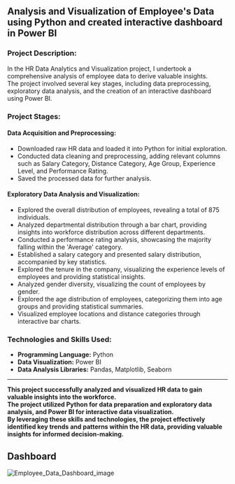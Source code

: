 ## Analysis and Visualization of Employee's Data using Python and created interactive dashboard in Power BI  

### Project Description:
In the HR Data Analytics and Visualization project, I undertook a comprehensive analysis of employee data to derive valuable insights.  
The project involved several key stages, including data preprocessing, exploratory data analysis, and the creation of an interactive dashboard using Power BI.

### Project Stages:
#### Data Acquisition and Preprocessing:
* Downloaded raw HR data and loaded it into Python for initial exploration.
* Conducted data cleaning and preprocessing, adding relevant columns such as Salary Category, Distance Category, Age Group, Experience Level, and Performance Rating.
* Saved the processed data for further analysis.

#### Exploratory Data Analysis and Visualization:
* Explored the overall distribution of employees, revealing a total of 875 individuals.
* Analyzed departmental distribution through a bar chart, providing insights into workforce distribution across different departments.
* Conducted a performance rating analysis, showcasing the majority falling within the 'Average' category.
* Established a salary category and presented salary distribution, accompanied by key statistics.
* Explored the tenure in the company, visualizing the experience levels of employees and providing statistical insights.
* Analyzed gender diversity, visualizing the count of employees by gender.
* Explored the age distribution of employees, categorizing them into age groups and providing statistical summaries.
* Visualized employee locations and distance categories through interactive bar charts.

### Technologies and Skills Used:
* __Programming Language:__ Python
* __Data Visualization:__ Power BI
* __Data Analysis Libraries:__ Pandas, Matplotlib, Seaborn

----
__This project successfully analyzed and visualized HR data to gain valuable insights into the workforce.  
The project utilized Python for data preparation and exploratory data analysis, and Power BI for interactive data visualization.  
By leveraging these skills and technologies, the project effectively identified key trends and patterns within the HR data, providing valuable insights for informed decision-making.__

## Dashboard

![Employee_Data_Dashboard_image](https://github.com/RIZWAN-VY/HR_Data_Analytics_and_Visualization/assets/131337205/b79a2ab6-8aaa-4a5c-bcf7-eec48d5da0d4)
